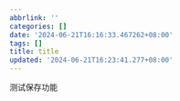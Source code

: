 ```yaml
---
abbrlink: ''
categories: []
date: '2024-06-21T16:16:33.467262+08:00'
tags: []
title: title
updated: '2024-06-21T16:23:41.277+08:00'
---
```

测试保存功能
